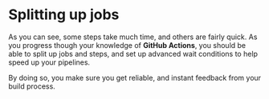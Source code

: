 # Splitting up jobs
 As you can see, some steps take much time, and others are fairly quick.
 As you progress though your knowledge of **GitHub Actions**, you should be able to split up jobs and steps, and set up advanced wait conditions to help speed up your pipelines.

 By doing so, you make sure you get reliable, and instant feedback from your build process.